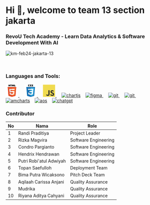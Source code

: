 <h1>Hi 👋, welcome to team 13 section jakarta</h1>
<h3>RevoU Tech Academy - Learn Data Analytics & Software Development With AI</h3>

<p>
  <img src="https://komarev.com/ghpvc/?username=km-feb24-jakarta-13&label=Profile%20views&color=0e75b6&style=flat" alt="km-feb24-jakarta-13" />
</p>
<br>
<h3>Languages and Tools:</h3>

  <a href="https://www.w3schools.com/html/" target="_blank" rel="noreferrer">
    <img src="https://raw.githubusercontent.com/devicons/devicon/master/icons/html5/html5-original-wordmark.svg" alt="html5" width="40" height="40"/>
  </a>&nbsp;&nbsp;&nbsp; <a href="https://www.w3schools.com/css/" target="_blank" rel="noreferrer"> <img src="https://raw.githubusercontent.com/devicons/devicon/master/icons/css3/css3-original-wordmark.svg" alt="css3" width="40" height="40"/>
  </a>&nbsp;&nbsp;&nbsp; <a href="https://developer.mozilla.org/en-US/docs/Web/JavaScript" target="_blank" rel="noreferrer"> <img src="https://raw.githubusercontent.com/devicons/devicon/master/icons/javascript/javascript-original.svg" alt="javascript" width="40" height="40"/> </a>&nbsp;&nbsp;&nbsp; <a href="https://www.chartjs.org" target="_blank" rel="noreferrer"> <img src="https://www.chartjs.org/media/logo-title.svg" alt="chartjs" width="40" height="40"/></a>&nbsp;&nbsp;&nbsp; <a href="https://www.figma.com/" target="_blank" rel="noreferrer"> <img src="https://www.vectorlogo.zone/logos/figma/figma-icon.svg" alt="figma" width="40" height="40"/> </a>&nbsp;&nbsp;&nbsp; <a href="https://github.com/" target="_blank" rel="noreferrer"><img src="https://cdn-icons-png.flaticon.com/512/25/25231.png" alt="git" width="40" height="40"/> </a>&nbsp;&nbsp;&nbsp; <a href="https://git-scm.com/" target="_blank" rel="noreferrer"><img src="https://www.vectorlogo.zone/logos/git-scm/git-scm-icon.svg" alt="git" width="40" height="40"/> </a>&nbsp;&nbsp;&nbsp; <a href="https://www.amcharts.com/" target="_blank" rel="noreferrer"><img src="https://www.amcharts.com/wp-content/uploads/2017/10/amcharts_dark_opaque.png" alt="amcharts" width="40" height="40"/></a>&nbsp;&nbsp;&nbsp; <a href="https://michalsnik.github.io/aos/" target="_blank" rel="noreferrer"><img src="https://www.drupal.org/files/project-images/Drupal-AOSJS-Animate-On-Scroll-Javascript-Library.png" alt="aos" width="40" height="40"/></a>&nbsp;&nbsp;&nbsp; <a href="https://chatgpt.com/g/g-gtvcsctus-create-a-logo-gpt" target="_blank" rel="noreferrer"><img src="https://static.vecteezy.com/system/resources/previews/021/059/827/non_2x/chatgpt-logo-chat-gpt-icon-on-white-background-free-vector.jpg" alt="chatgpt" width="40" height="40"/>
  </a>

<br>
<h3>Contributor</h3>
<table>
  <thead>
    <tr>
      <th>No</th>
      <th>Nama</th>
      <th>Role</th>
    </tr>
  </thead>
  <tbody>
    <tr>
      <td>1</td>
      <td>Randi Praditiya</td>
      <td>Project Leader</td>
    </tr>
    <tr>
      <td>2</td>
      <td>Rizka Magvira</td>
      <td>Software Engineering</td>
    </tr>
    <tr>
      <td>3</td>
      <td>Condro Pargianto</td>
      <td>Software Engineering</td>
    </tr>
    <tr>
      <td>4</td>
      <td>Hendrix Hendrawan</td>
      <td>Software Engineering</td>
    </tr>
    <tr>
      <td>5</td>
      <td>Putri Robi'atul Adwiyah</td>
      <td>Software Engineering</td>
    </tr>
    <tr>
      <td>6</td>
      <td>Topan Saefulloh</td>
      <td>Deployment Team</td>
    </tr>
    <tr>
      <td>7</td>
      <td>Bima Putra Wicaksono</td>
      <td>Pitch Deck Team</td>
    </tr>
    <tr>
      <td>8</td>
      <td>Aqilaah Carissa Anjani</td>
      <td>Quality Assurance</td>
    </tr>
    <tr>
      <td>9</td>
      <td>Mudrika</td>
      <td>Quality Assurance</td>
    </tr>
    <tr>
      <td>10</td>
      <td>Riyana Aditya Cahyani</td>
      <td>Quality Assurance</td>
    </tr>
  </tbody>
</table>
